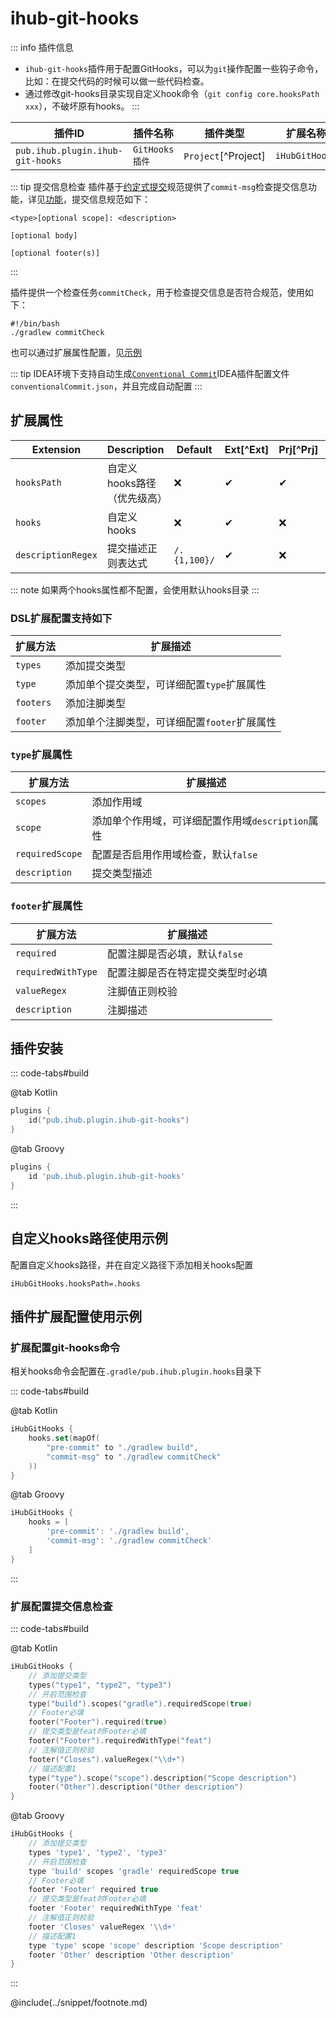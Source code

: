 # ihub-git-hooks

::: info 插件信息
- `ihub-git-hooks`插件用于配置GitHooks，可以为`git`操作配置一些钩子命令，比如：在提交代码的时候可以做一些代码检查。
- 通过修改git-hooks目录实现自定义hook命令（`git config core.hooksPath xxx`），不破坏原有hooks。
:::

| 插件ID | 插件名称 | 插件类型 | 扩展名称 |
|-------|---------|--------|---------|
| `pub.ihub.plugin.ihub-git-hooks` | `GitHooks插件` | `Project`[^Project] | `iHubGitHooks` |

::: tip 提交信息检查
插件基于[约定式提交](https://www.conventionalcommits.org/)规范提供了`commit-msg`检查提交信息功能，详见[功能](https://github.com/ihub-pub/plugins/issues/247)，提交信息规范如下：
```text
<type>[optional scope]: <description>

[optional body]

[optional footer(s)]
``` 
:::

插件提供一个检查任务`commitCheck`，用于检查提交信息是否符合规范，使用如下：

```shell
#!/bin/bash
./gradlew commitCheck
```

也可以通过扩展属性配置，见[示例](#扩展配置git-hooks命令)

::: tip
IDEA环境下支持自动生成[`Conventional Commit`](https://plugins.jetbrains.com/plugin/13389-conventional-commit)IDEA插件配置文件`conventionalCommit.json`，并且完成自动配置
:::

## 扩展属性

| Extension | Description      | Default | Ext[^Ext] | Prj[^Prj] | Sys[^Sys] | Env[^Env] |
| --------- |------------------| ----- | --- | ------- | ------ | --- |
| `hooksPath` | 自定义hooks路径（优先级高） | ❌ | ✔ | ✔ | ✔ | ❌ |
| `hooks` | 自定义hooks         | ❌ | ✔ | ❌ | ❌ | ❌ |
| `descriptionRegex` | 提交描述正则表达式         | `/.{1,100}/` | ✔ | ❌ | ❌ | ❌ |

::: note
如果两个hooks属性都不配置，会使用默认hooks目录
:::

### DSL扩展配置支持如下

| 扩展方法 | 扩展描述                     |
| --------- |--------------------------|
| `types` | 添加提交类型                   |
| `type` | 添加单个提交类型，可详细配置`type`扩展属性 |
| `footers` | 添加注脚类型                   |
| `footer` | 添加单个注脚类型，可详细配置`footer`扩展属性 |

### `type`扩展属性

| 扩展方法 | 扩展描述   |
| --------- |--------|
| `scopes` | 添加作用域  |
| `scope` | 添加单个作用域，可详细配置作用域`description`属性 |
| `requiredScope` | 配置是否启用作用域检查，默认`false` |
| `description` | 提交类型描述 |

### `footer`扩展属性

| 扩展方法 | 扩展描述 |
| --------- |------|
| `required` | 配置注脚是否必填，默认`false` |
| `requiredWithType` | 配置注脚是否在特定提交类型时必填 |
| `valueRegex` | 注脚值正则校验 |
| `description` | 注脚描述 |

## 插件安装

::: code-tabs#build

@tab Kotlin

```kotlin
plugins {
    id("pub.ihub.plugin.ihub-git-hooks")
}
```

@tab Groovy

```groovy
plugins {
    id 'pub.ihub.plugin.ihub-git-hooks'
}
```

:::

## 自定义hooks路径使用示例

配置自定义hooks路径，并在自定义路径下添加相关hooks配置

```properties
iHubGitHooks.hooksPath=.hooks
```

## 插件扩展配置使用示例

### 扩展配置git-hooks命令

相关hooks命令会配置在`.gradle/pub.ihub.plugin.hooks`目录下

::: code-tabs#build

@tab Kotlin

```kotlin
iHubGitHooks {
    hooks.set(mapOf(
        "pre-commit" to "./gradlew build",
        "commit-msg" to "./gradlew commitCheck"
    ))
}
```

@tab Groovy

```groovy
iHubGitHooks {
    hooks = [
        'pre-commit': './gradlew build',
        'commit-msg': './gradlew commitCheck'
    ]
}
```

:::

### 扩展配置提交信息检查

::: code-tabs#build

@tab Kotlin

```kotlin
iHubGitHooks {
    // 添加提交类型
    types("type1", "type2", "type3")
    // 开启范围检查
    type("build").scopes("gradle").requiredScope(true)
    // Footer必填
    footer("Footer").required(true)
    // 提交类型是feat时Footer必填
    footer("Footer").requiredWithType("feat")
    // 注解值正则校验
    footer("Closes").valueRegex("\\d+")
    // 描述配置1
    type("type").scope("scope").description("Scope description")
    footer("Other").description("Other description")
}
```

@tab Groovy

```groovy
iHubGitHooks {
    // 添加提交类型
    types 'type1', 'type2', 'type3'
    // 开启范围检查
    type 'build' scopes 'gradle' requiredScope true
    // Footer必填
    footer 'Footer' required true
    // 提交类型是feat时Footer必填
    footer 'Footer' requiredWithType 'feat'
    // 注解值正则校验
    footer 'Closes' valueRegex '\\d+'
    // 描述配置1
    type 'type' scope 'scope' description 'Scope description'
    footer 'Other' description 'Other description'
}
```

:::

@include(../snippet/footnote.md)